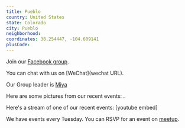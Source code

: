 ```yaml
---
title: Pueblo
country: United States
state: Colorado
city: Pueblo
neighborhood: 
coordinates: 38.254447, -104.609141
plusCode:
---
```

Join our [Facebook group](https://www.facebook.com/groups/free.code.camp.pueblo).

You can chat with us on [WeChat](wechat URL).

Our Group leader is [Miya](freecodecamp.org/miya)

Here are some pictures from our recent events:
![]().

Here's a stream of one of our recent events:
[youtube embed]

We have events every Tuesday. You can RSVP for an event on [meetup](meetupurl).
